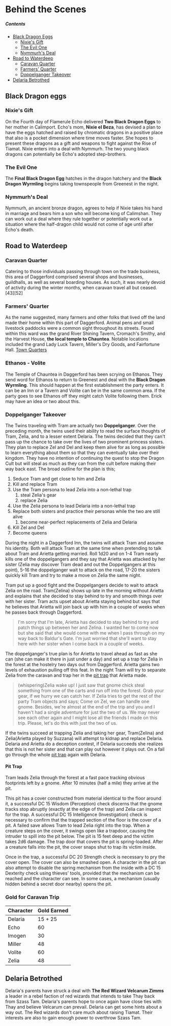# Behind the Scenes
##### Contents
* [Black Dragon Eggs](#black-dragon-eggs)
	* [Nixie's Gift](#nixies-gift)
	* [The Evil One](#the-evil-one)
	* [Nymmurh's Deal](#nymmurhs-deal)
* [Road to Waterdeep](#road-to-waterdeep)
	* [Caravan Quarter](#caravan-quarter)
	* [Farmers' Quarter](#farmers-quarter)
	* [Doppelganger Takeover](#doppelganger-takeover)
* [Delaria Betrothed](#delaria-betrothed)

## Black Dragon eggs
### Nixie's Gift
On the Fourth day of Flamerule Echo delivered **Two Black Dragon Eggs** to her mother in Calimport. Echo's mom, **Nixie el Beza**, has devised a plan to have the eggs hatched and raised by chromatic dragons in a positive place that also is a pocket dimension where time moves faster. She hopes to present these dragons as a gift and weapons to fight against the Rise of Tiamat.
Nixie enters into a deal with Nymmurh.
The two young black dragons can potentially be Echo's adopted step-brothers.
### The Evil One
The **Final Black Dragon Egg** hatches in the dragon hatchery and the **Black Dragon Wyrmling** begins taking townspeople from Greenest in the night.
### Nymmurh's Deal
Nymmurh, an ancient bronze dragon, agrees to help if Nixie takes his hand in marriage and bears him a son who will become king of Calimshan. They can work out a deal where they rule together or potentially work out a situation where the half-dragon child would not come of age until after Echo's death.

## Road to Waterdeep
### Caravan Quarter
Catering to those individuals passing through town on the trade business, this area of Daggerford comprised several shops and businesses, guildhalls, as well as several boarding houses. As such, it was nearly devoid of activity during the winter months, when caravan travel all but ceased.[43][52]
### Farmers' Quarter
As the name suggested, many farmers and other folks that lived off the land made their home within this part of Daggerford. Animal pens and small livestock paddocks were a common sight throughout its streets.
Found within this ward was the grand River Shining Tavern, Cromach's Smithy, and the Harvest House, **the local temple to Chauntea**.
Notable locations included the grand Lady Luck Tavern, Miller's Dry Goods, and Fairfortune Hall.
[Town Quarters](https://forgottenrealms.fandom.com/wiki/Daggerford#Town_Quarters)
### Ethanos - Volite
The Temple of Chauntea in Daggerford has been scrying on Ethanos. They send word for Ethanos to return to Greenest and deal with the **Black Dragon Wyrmling**. This should happen at the first establishment the party enters. It can be an Inn or a Tavern and Volite can be in the same common area. If the party goes to see Ethanos off they might catch Volite following them. Erick may have an idea or two about this.
### Doppelganger Takeover
The Twins traveling with Tram are actually two **Doppelganger**. Over the preceding month, the twins used their ability to read the surface thoughts of Tram, Zelia, and to a lesser extent Delaria. The twins decided that they can't pass up the chance to take over the lives of two prominent princess sisters. They plan to replace Zel and Del and keep them alive for as long as possible to learn everything about them so that they can eventually take over their kingdom. They have no intention of continuing the quest to stop the Dragon Cult but will steal as much as they can from the cult before making their way back east. The broad outline for the plan is this;
1. Seduce Tram and get close to him and Zelia
1. Kill and replace Tram
1. Use the Tram persona to lead Zelia into a non-lethal trap
   1. steal Zelia's gear
   1. replace Zelia
1. Use the Zelia persona to lead Delaria into a non-lethal trap
1. Replace both sisters and practice their personas while the two are still alive
   1. become near-perfect replacements of Zelia and Delaria
1. Kill Zel and Del
1. Become queens

During the night in a Daggerford Inn, the twins will attack Tram and assume his identity. Both will attack Tram at the same time when pretending to talk about Tram and Arietta getting married. Roll 1d20 and on 1-4 Tram nearly kills one of the doppelgangers and they say that Arietta was attacked by her sister (Zelia may discover Tram dead and out the Doppelgangers at this point), 5-16 the doppelganger wait to attack on the road, 17-20 the sisters quickly kill Tram and try to make a move on Zelia the same night.

Tram put up a good fight and the Doppelgangers decide to wait to attack Zelia on the road. Tram(Zelina) shows up late in the morning without Arietta and explains that she decided to stay behind to try and smooth things over with her sister. Tram acts upset about Arietta staying behind but says that he believes that Arietta will join back up with him in a couple of weeks when he passes back through Daggerford.
>I'm sorry that I'm late, Arietta has decided to stay behind to try and patch things up between her and Zelina. I wanted her to come now but she said that she would come with me when I pass through on my way back to Baldur's Gate. I'm just worried that she'll want to stay here with her sister when I come back in a couple of weeks.

The doppelganger's true plan is for Arietta to travel ahead as fast as she can (she can make it there in just under a day) and set up a trap for Zelia in the forest at the hostelry two days out from Daggerford. Arietta gains two levels of exhaustion pulling off this feat. In the night Tram will try to separate Zelia from the caravan and trap her in the [pit trap](#pit-trap) that Arietta made.
>(whispering)Zelia wake up! I just saw that gnome chick steal something from one of the carts and run off into the forest. Grab your gear, if we hurry we can catch her.
If Zelia tries to get the rest of the party Tram objects and says;
>Come on Zel, we can handle one gnome. Besides, we're almost at the end of the trip and you and I haven't had a single adventure for just the two of us. We may never see each other again and I might lose all the friends I made on this trip. Please, let's do this with just the two of us.

If the twins succeed at trapping Zelia and taking her gear, Tram(Zelina) and Zelia(Arietta played by Suzzana) will attempt to kidnap and replace Delaria. Delaria and Arietta do a deception contest, if Delaria succeeds she realizes that this is not her sister and that can play out however it plays out. On a fail go through the whole [pit trap](#pit-trap) again with Delaria.

#### Pit Trap
Tram leads Zelia through the forest at a fast pace tracking obvious footprints left by a gnome. After 10 minutes (half a mile) they arrive at the pit.

This pit has a cover constructed from material identical to the floor around it, a successful DC 15 Wisdom (Perception) check discerns that the gnome tracks stop abruptly (exactly at the edge of the trap) and Zelia can inspect for the trap. A successful DC 15 Intelligence (Investigation) check is necessary to confirm that the trapped section of the floor is the cover of a pit. A failed save allows Tram to lead Zelia right into the trap. When a creature steps on the cover, it swings open like a trapdoor, causing the intruder to spill into the pit below. The pit is 15 feet deep and the victim takes 2d6 damage. The trap door that covers the pit is spring-loaded. After a creature falls into the pit, the cover snaps shut to trap its victim inside.

Once in the trap, a successful DC 20 Strength check is necessary to pry the cover open. The cover can also be smashed open. A character in the pit can also attempt to disable the spring mechanism from the inside with a DC 15 Dexterity check using thieves' tools, provided that the mechanism can be reached and the character can see. In some cases, a mechanism (usually hidden behind a secret door nearby) opens the pit.

### Gold for Caravan Trip
Character | Gold Earned
------------ | -------------
Delaria | 15 + 25
Echo | 60
Imogen | 30
Miller | 48
Volite | 60
Zelia | 48

## Delaria Betrothed
Delaria's parents have struck a deal with **The Red Wizard Velcarum Zimms** a leader in a rebel faction of red wizards that intends to take Thay back from Szass Tam. Delaria's parents hope to once again have close ties with Thay and believe Velcarum can prevail.
Delaria can get some hints about a way out. The Red wizards don't care much about raising Tiamat. Their interests are also to gain enough power to overthrow Szass Tam.
